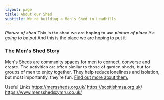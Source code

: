 ```yaml
---
layout: page
title: About our Shed
subtitle: We're building a Men's Shed in Leadhills
---
```


*Picture of shed*
This is the shed we are hoping to use
*picture of place it's going to be put*
And this is the place we are hoping to put it

### The Men's Shed Story
Men's Sheds are community spaces for men to connect, converse and create. The activities are often similar to those of garden sheds, but for groups of men to enjoy together. They help reduce loneliness and isolation, but most importantly, they’re fun. [Find out more about them.](https://menssheds.org.uk/about/what-is-a-mens-shed)

Useful Links
https://menssheds.org.uk/
https://scottishmsa.org.uk/
https://www.mensshedscymru.co.uk/
